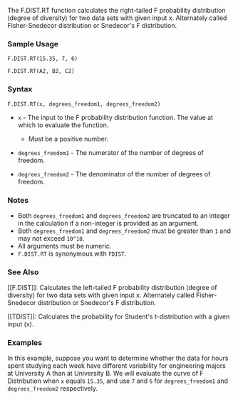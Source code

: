 The F.DIST.RT function calculates the right-tailed F probability distribution (degree of diversity) for two data sets with given input x. Alternately called Fisher-Snedecor distribution or Snedecor's F distribution.

### Sample Usage

`F.DIST.RT(15.35, 7, 6)`

`F.DIST.RT(A2, B2, C2)`

### Syntax

`F.DIST.RT(x, degrees_freedom1, degrees_freedom2)`

* `x` - The input to the F probability distribution function. The value at which to evaluate the function.

  + Must be a positive number.
* `degrees_freedom1` - The numerator of the number of degrees of freedom.
* `degrees_freedom2` - The denominator of the number of degrees of freedom.

### Notes

* Both `degrees_freedom1` and `degrees_freedom2` are truncated to an integer in the calculation if a non-integer is provided as an argument.
* Both `degrees_freedom1` and `degrees_freedom2` must be greater than `1` and may not exceed `10^10`.
* All arguments must be numeric.
* `F.DIST.RT` is synonymous with `FDIST`.

### See Also

[[F.DIST]]: Calculates the left-tailed F probability distribution (degree of diversity) for two data sets with given input x. Alternately called Fisher-Snedecor distribution or Snedecor's F distribution.

[[TDIST]]: Calculates the probability for Student's t-distribution with a given input (x).

### Examples

In this example, suppose you want to determine whether the data for hours spent studying each week have different variability for engineering majors at University A than at University B. We will evaluate the curve of F Distribution when `x` equals `15.35`, and use `7` and `6` for `degrees_freedom1` and `degrees_freedom2` respectively.